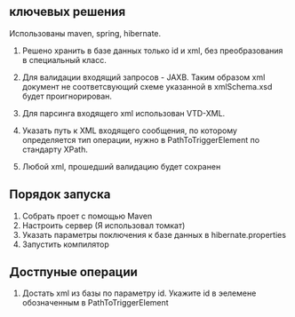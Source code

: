 ## ключевых решения
Использованы maven, spring, hibernate.
1. Решено хранить в базе данных только id и xml, без преобразования в специальный класс.

2. Для валидации входящий запросов - JAXB. Таким образом xml документ не соответсвующий схеме
указанной в xmlSchema.xsd будет проигнорирован.

3. Для парсинга входящего xml использован VTD-XML.

4. Указать путь к XML входящего сообщения, по которому определяется тип операции,
               нужно в PathToTriggerElement по стандарту XPath.

5. Любой xml, прошедший валидацию будет сохранен


## Порядок запуска

1. Собрать проет с помощью Maven
2. Настроить сервер (Я использовал томкат)
3. Указать параметры поключения к базе данных в hibernate.properties
4. Запустить компилятор

## Достпуные операции
1. Достать xml из базы по параметру id.
    Укажите id в эелемене обозначенным в PathToTriggerElement
